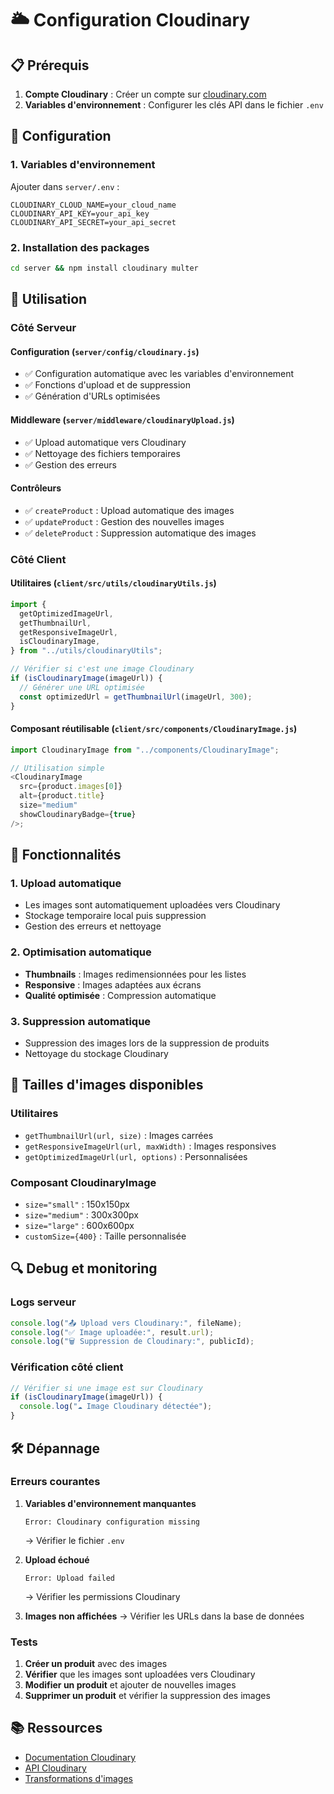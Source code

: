 # 🌥️ Configuration Cloudinary

## 📋 Prérequis

1. **Compte Cloudinary** : Créer un compte sur [cloudinary.com](https://cloudinary.com)
2. **Variables d'environnement** : Configurer les clés API dans le fichier `.env`

## 🔧 Configuration

### 1. Variables d'environnement

Ajouter dans `server/.env` :

```env
CLOUDINARY_CLOUD_NAME=your_cloud_name
CLOUDINARY_API_KEY=your_api_key
CLOUDINARY_API_SECRET=your_api_secret
```

### 2. Installation des packages

```bash
cd server && npm install cloudinary multer
```

## 🚀 Utilisation

### Côté Serveur

#### Configuration (`server/config/cloudinary.js`)

- ✅ Configuration automatique avec les variables d'environnement
- ✅ Fonctions d'upload et de suppression
- ✅ Génération d'URLs optimisées

#### Middleware (`server/middleware/cloudinaryUpload.js`)

- ✅ Upload automatique vers Cloudinary
- ✅ Nettoyage des fichiers temporaires
- ✅ Gestion des erreurs

#### Contrôleurs

- ✅ `createProduct` : Upload automatique des images
- ✅ `updateProduct` : Gestion des nouvelles images
- ✅ `deleteProduct` : Suppression automatique des images

### Côté Client

#### Utilitaires (`client/src/utils/cloudinaryUtils.js`)

```javascript
import {
  getOptimizedImageUrl,
  getThumbnailUrl,
  getResponsiveImageUrl,
  isCloudinaryImage,
} from "../utils/cloudinaryUtils";

// Vérifier si c'est une image Cloudinary
if (isCloudinaryImage(imageUrl)) {
  // Générer une URL optimisée
  const optimizedUrl = getThumbnailUrl(imageUrl, 300);
}
```

#### Composant réutilisable (`client/src/components/CloudinaryImage.js`)

```javascript
import CloudinaryImage from "../components/CloudinaryImage";

// Utilisation simple
<CloudinaryImage
  src={product.images[0]}
  alt={product.title}
  size="medium"
  showCloudinaryBadge={true}
/>;
```

## 📸 Fonctionnalités

### 1. Upload automatique

- Les images sont automatiquement uploadées vers Cloudinary
- Stockage temporaire local puis suppression
- Gestion des erreurs et nettoyage

### 2. Optimisation automatique

- **Thumbnails** : Images redimensionnées pour les listes
- **Responsive** : Images adaptées aux écrans
- **Qualité optimisée** : Compression automatique

### 3. Suppression automatique

- Suppression des images lors de la suppression de produits
- Nettoyage du stockage Cloudinary

## 🎨 Tailles d'images disponibles

### Utilitaires

- `getThumbnailUrl(url, size)` : Images carrées
- `getResponsiveImageUrl(url, maxWidth)` : Images responsives
- `getOptimizedImageUrl(url, options)` : Personnalisées

### Composant CloudinaryImage

- `size="small"` : 150x150px
- `size="medium"` : 300x300px
- `size="large"` : 600x600px
- `customSize={400}` : Taille personnalisée

## 🔍 Debug et monitoring

### Logs serveur

```javascript
console.log("📤 Upload vers Cloudinary:", fileName);
console.log("✅ Image uploadée:", result.url);
console.log("🗑️ Suppression de Cloudinary:", publicId);
```

### Vérification côté client

```javascript
// Vérifier si une image est sur Cloudinary
if (isCloudinaryImage(imageUrl)) {
  console.log("☁️ Image Cloudinary détectée");
}
```

## 🛠️ Dépannage

### Erreurs courantes

1. **Variables d'environnement manquantes**

   ```
   Error: Cloudinary configuration missing
   ```

   → Vérifier le fichier `.env`

2. **Upload échoué**

   ```
   Error: Upload failed
   ```

   → Vérifier les permissions Cloudinary

3. **Images non affichées**
   → Vérifier les URLs dans la base de données

### Tests

1. **Créer un produit** avec des images
2. **Vérifier** que les images sont uploadées vers Cloudinary
3. **Modifier un produit** et ajouter de nouvelles images
4. **Supprimer un produit** et vérifier la suppression des images

## 📚 Ressources

- [Documentation Cloudinary](https://cloudinary.com/documentation)
- [API Cloudinary](https://cloudinary.com/documentation/admin_api)
- [Transformations d'images](https://cloudinary.com/documentation/image_transformations)



